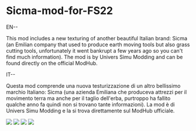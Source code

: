 # Sicma-mod-for-FS22
EN--

This mod includes a new texturing of another beautiful Italian brand: Sicma (an Emilian company that used to produce earth moving tools but also grass cutting tools, unfortunately it went bankrupt a few years ago so you can't find much information).
The mod is by Univers Simu Modding and can be found directly on the official ModHub.

IT--

Questa mod comprende una nuova testurizzazione di un altro bellissimo marchio Italiano: Sicma (una azienda Emiliana che produceva attrezzi per il movimento terra ma anche per il taglio dell'erba, purtroppo ha fallito qualche anno fa quindi non si trovano tante informazioni).
La mod è di Univers Simu Modding e la si trova direttamente sul ModHub ufficiale.


<img src="https://github.com/Papafra16/Sicma-mod-for-FS22/assets/81924705/994bc825-049c-4b6f-a725-70f06e8f7ed8" />
<img src="https://github.com/Papafra16/Sicma-mod-for-FS22/assets/81924705/ae5cd9be-63df-4333-9d04-92ad99c1ea9d" />
<img src="https://github.com/Papafra16/Sicma-mod-for-FS22/assets/81924705/185d555e-a39c-4a08-9631-976e09882a5a" />
<img src="https://github.com/Papafra16/Sicma-mod-for-FS22/assets/81924705/49e2baef-1a0a-410d-a4d2-6859426b2964" />
